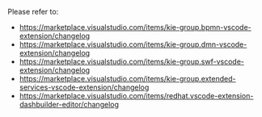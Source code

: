 <!--
   Licensed to the Apache Software Foundation (ASF) under one
   or more contributor license agreements.  See the NOTICE file
   distributed with this work for additional information
   regarding copyright ownership.  The ASF licenses this file
   to you under the Apache License, Version 2.0 (the
   "License"); you may not use this file except in compliance
   with the License.  You may obtain a copy of the License at
     http://www.apache.org/licenses/LICENSE-2.0
   Unless required by applicable law or agreed to in writing,
   software distributed under the License is distributed on an
   "AS IS" BASIS, WITHOUT WARRANTIES OR CONDITIONS OF ANY
   KIND, either express or implied.  See the License for the
   specific language governing permissions and limitations
   under the License.
-->

Please refer to:

- https://marketplace.visualstudio.com/items/kie-group.bpmn-vscode-extension/changelog
- https://marketplace.visualstudio.com/items/kie-group.dmn-vscode-extension/changelog
- https://marketplace.visualstudio.com/items/kie-group.swf-vscode-extension/changelog
- https://marketplace.visualstudio.com/items/kie-group.extended-services-vscode-extension/changelog
- https://marketplace.visualstudio.com/items/redhat.vscode-extension-dashbuilder-editor/changelog

